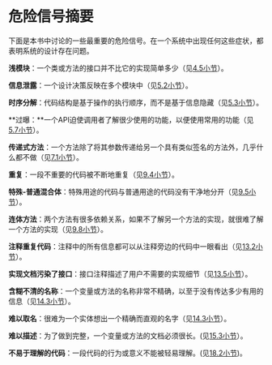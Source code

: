 # 危险信号摘要

下面是本书中讨论的一些最重要的危险信号。在一个系统中出现任何这些症状，都表明系统的设计存在问题。

**浅模块**：一个类或方法的接口并不比它的实现简单多少（见[4.5小节](../di-si-zhang-mo-kuai-ying-gai-shi-shen-de/4.5-qian-ceng-mo-kuai.md)）。

**信息泄露**：一个设计决策反映在多个模块中（见[5.2小节](../di-wu-zhang-xin-xi-yin-cang-ji-xie-lou/5.2-xin-xi-xie-lou.md)）。

**时序分解**：代码结构是基于操作的执行顺序，而不是基于信息隐藏（见[5.3小节](../di-wu-zhang-xin-xi-yin-cang-ji-xie-lou/5.3.md)）。

**过曝：**一个API迫使调用者了解很少使用的功能，以便使用常用的功能（见[5.7小节](../di-wu-zhang-xin-xi-yin-cang-ji-xie-lou/5.7-li-zi-http-xiang-ying-zhong-de-mo-ren-zhi.md)）。

**传递式方法**：一个方法除了将其参数传递给另一个具有类似签名的方法外，几乎什么都不做（见[7.1小节](../di-qi-zhang-bu-tong-de-ceng-bu-tong-de-chou-xiang/7.1-chuan-di-shi-fang-fa.md)）。

**重复**：一段不重要的代码被不断地重复（见[9.4小节](<../ch9 Better Together Or Better Apart?/9.4-fen-kai-de-tong-yong-dai-ma-he-te-shu-yong-tu-dai-ma.md>)）。

**特殊-普通混合体**：特殊用途的代码与普通用途的代码没有干净地分开（见[9.5小节](<../ch9 Better Together Or Better Apart?/9.5-li-zi-cha-ru-you-biao-he-xuan-ze.md>)）。

**连体方法**：两个方法有很多依赖关系，如果不了解另一个方法的实现，就很难了解一个方法的实现（见[9.8小节](<../ch9 Better Together Or Better Apart?/9.8-chai-fen-he-zu-he-fang-fa.md>)）。

**注释重复代码**：注释中的所有信息都可以从注释旁边的代码中一眼看出（见[13.2小节](../di-shi-san-zhang-zhu-shi-ying-gai-miao-shu-na-xie-zai-dai-ma-zhong-bu-ming-xian-de-dong-xi/13.2-bu-yao-zhong-fu-dai-ma.md)）。

**实现文档污染了接口**：接口注释描述了用户不需要的实现细节（见[13.5小节](../di-shi-san-zhang-zhu-shi-ying-gai-miao-shu-na-xie-zai-dai-ma-zhong-bu-ming-xian-de-dong-xi/13.5-jie-kou-wen-dang.md)）。

**含糊不清的名称**：一个变量或方法的名称非常不精确，以至于没有传达多少有用的信息（见[14.3小节](<../ch14 Choosing Names/14.3-ming-cheng-ying-dang-zhun-que.md>)）。

**难以取名**：很难为一个实体想出一个精确而直观的名字（见[14.3小节](<../ch14 Choosing Names/14.3-ming-cheng-ying-dang-zhun-que.md>)）。

**难以描述**：为了做到完整，一个变量或方法的文档必须很长。(见[15.3小节](<../ch15 Write The Comments First/15.3-zhu-shi-shi-yi-zhong-she-ji-gong-ju.md>)）。

**不易于理解的代码**：一段代码的行为或意义不能被轻易理解。(见[18.2小节](../ch18/18.2-shi-dai-ma-geng-bu-yi-yu-li-jie-de-dong-xi.md))。
